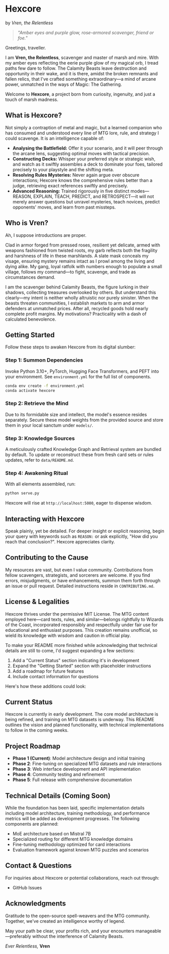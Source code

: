 # Hexcore

by _Vren, the Relentless_

> _"Amber eyes and purple glow, rose-armored scavenger, friend or foe."_

Greetings, traveller.

I am **Vren, the Relentless**, scavenger and master of marsh and mire. With my amber eyes reflecting the eerie purple glow of my magical orb, I tread paths few dare to follow. The Calamity Beasts leave destruction and opportunity in their wake, and it is there, amidst the broken remnants and fallen relics, that I've crafted something extraordinary—a mind of arcane power, unmatched in the ways of Magic: The Gathering.

Welcome to **Hexcore**, a project born from curiosity, ingenuity, and just a touch of marsh madness.

## What is Hexcore?

Not simply a contraption of metal and magic, but a learned companion who has consumed and understood every line of MTG lore, rule, and strategy I could scavenge. It is an intelligence capable of:

- **Analysing the Battlefield:** Offer it your scenario, and it will peer through the arcane lens, suggesting optimal moves with tactical precision.
- **Constructing Decks:** Whisper your preferred style or strategic wish, and watch as it swiftly assembles a deck to dominate your foes, tailored precisely to your playstyle and the shifting meta.
- **Resolving Rules Mysteries:** Never again argue over obscure interactions; Hexcore knows the comprehensive rules better than a judge, retrieving exact references swiftly and precisely.
- **Advanced Reasoning:** Trained rigorously in five distinct modes—REASON, EXPLAIN, TEACH, PREDICT, and RETROSPECT—it will not merely answer questions but unravel mysteries, teach novices, predict opponents' moves, and learn from past missteps.

## Who is Vren?

Ah, I suppose introductions are proper.

Clad in armor forged from pressed roses, resilient yet delicate, armed with weapons fashioned from twisted roots, my garb reflects both the fragility and harshness of life in these marshlands. A slate mask conceals my visage, ensuring mystery remains intact as I prowl among the living and dying alike. My gang, loyal ratfolk with numbers enough to populate a small village, follows my command—to fight, scavenge, and trade as circumstances demand.

I am the scavenger behind Calamity Beasts, the figure lurking in their shadows, collecting treasures overlooked by others. But understand this clearly—my intent is neither wholly altruistic nor purely sinister. When the beasts threaten communities, I establish markets to arm and armor defenders at unmatched prices. After all, recycled goods hold nearly complete profit margins. My motivations? Practicality with a dash of calculated benevolence.

## Getting Started

Follow these steps to awaken Hexcore from its digital slumber:

### Step 1: Summon Dependencies

Invoke Python 3.10+, PyTorch, Hugging Face Transformers, and PEFT into your environment. See `environment.yml` for the full list of components.

```bash
conda env create -f environment.yml
conda activate hexcore
```

### Step 2: Retrieve the Mind

Due to its formidable size and intellect, the model's essence resides separately. Secure these model weights from the provided source and store them in your local sanctum under `models/`.

### Step 3: Knowledge Sources

A meticulously crafted Knowledge Graph and Retrieval system are bundled by default. To update or reconstruct these from fresh card sets or rules updates, refer to `data/README.md`.

### Step 4: Awakening Ritual

With all elements assembled, run:

```bash
python serve.py
```

Hexcore will rise at `http://localhost:5000`, eager to dispense wisdom.

## Interacting with Hexcore

Speak plainly, yet be detailed. For deeper insight or explicit reasoning, begin your query with keywords such as `REASON:` or ask explicitly, "How did you reach that conclusion?". Hexcore appreciates clarity.

## Contributing to the Cause

My resources are vast, but even I value community. Contributions from fellow scavengers, strategists, and sorcerers are welcome. If you find errors, misjudgments, or have enhancements, summon them forth through an issue or pull request. Detailed instructions reside in `CONTRIBUTING.md`.

## License & Legalities

Hexcore thrives under the permissive MIT License. The MTG content employed here—card texts, rules, and similar—belongs rightfully to Wizards of the Coast, incorporated responsibly and respectfully under fair use for educational and enthusiast purposes. This creation remains unofficial, so wield its knowledge with wisdom and caution in official play.

To make your README more finished while acknowledging that technical details are still to come, I'd suggest expanding a few sections:

1. Add a "Current Status" section indicating it's in development
2. Expand the "Getting Started" section with placeholder instructions
3. Add a roadmap for future features
4. Include contact information for questions

Here's how these additions could look:

## Current Status

Hexcore is currently in early development. The core model architecture is being refined, and training on MTG datasets is underway. This README outlines the vision and planned functionality, with technical implementations to follow in the coming weeks.

## Project Roadmap

- **Phase 1 (Current)**: Model architecture design and initial training
- **Phase 2**: Fine-tuning on specialized MTG datasets and rule interactions
- **Phase 3**: Web interface development and API implementation
- **Phase 4**: Community testing and refinement
- **Phase 5**: Full release with comprehensive documentation

## Technical Details (Coming Soon)

While the foundation has been laid, specific implementation details including model architecture, training methodology, and performance metrics will be added as development progresses. The following components are planned:

- MoE architecture based on Mistral 7B
- Specialized routing for different MTG knowledge domains
- Fine-tuning methodology optimized for card interactions
- Evaluation framework against known MTG puzzles and scenarios

## Contact & Questions

For inquiries about Hexcore or potential collaborations, reach out through:

- GitHub Issues

## Acknowledgments

Gratitude to the open-source spell-weavers and the MTG community. Together, we've created an intelligence worthy of legend.

May your path be clear, your profits rich, and your encounters manageable—preferably without the interference of Calamity Beasts.

_Ever Relentless,_
**Vren**
